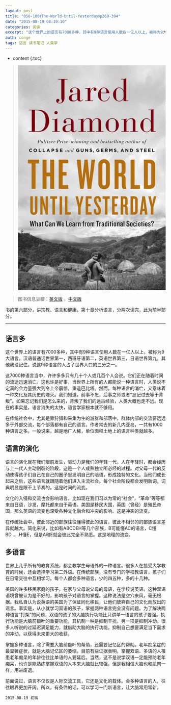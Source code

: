 ```yaml
---
layout: post
title: "050-100《The-World-Until-Yesterday》p369-394"
date: "2015-08-19 08:19:10"
categories: 阅读
excerpt: "这个世界上的语言有7000多种，其中有9种语言使用人数在一亿人以上，被称为9大语言。汉语普通话世界第一，西班牙语第二，英语世界第三，日语世界第九，其他我没记住。说这9种语言的人占了世界人口的三分之一..."
auth: conge
tags: 语言 读书笔记 人类学
---
```

* content
{:toc}

> ![the-world-until-yesterday-cover](/assets/images/阅读/118382-16b95d8066e4737a.jpg)

> 图书信息豆瓣：[英文版](http://book.douban.com/subject/10955437/) ，[中文版](http://book.douban.com/subject/25908573/)

书的第六部分，讲宗教、语言和健康。第十章分析语言，分两次读完，此为前半部分。

----

## 语言多

这个世界上的语言有7000多种，其中有9种语言使用人数在一亿人以上，被称为9大语言。汉语普通话世界第一，西班牙语第二，英语世界第三，日语世界第九，其他我没记住。说这9种语言的人占了世界人口的三分之一。

这7000种语言当中，许许多多只有几十个人或几百个人会说。它们正在随着时间的流逝迅速消亡。这也许是好事，当世界上所有的人都能说一种语言时，人类说不定真的会力量强大到令上帝震惊，重造巴比塔。然而，每种语言的消亡，又意味着一种文化及其历史的堙灭。我们知道，前事不忘，后事之师或者“忘记过去等于背叛”。如果忘记我们是怎么来的，背叛了我们的远古经验，人类大概也走不远。现在的事实是，语言消失的太快，语言学家根本就不够用。

在传统社会中，尤其是靠狩猎和采集为生的游群和部落中，群体内部的交流要远远多于外部交流，每个部落都有自己的语言。作者常去的新几内亚岛，一共有1000种语言之多。一般说来，越是地广人稀，单位面积土地上的语言种类就越多。

## 语言的演化

语言的演化就在我们眼前发生，驱动力是我们的年轻一代。人在年轻时，都会经历与上一代人主动割裂的阶段，这是一个人成熟独立所必经的过程。对父母一代的反动使得孩子们自己在自己的圈子里发明自己的暗语，形成独特的文化。当他们成长起来之后，这些语言就跟随着他们进入主流社会。每个社会阶段都会发明新词，词典明显是跟不上节奏的。这是时间的流变。

文化的入侵和交流也会影响语言。比如现在我们习以为常的“社会”，“革命”等等都来自日语，沙发，摩托都来自于英语。美国是移民大国，英国（曾经）是殖民帝国，那么英语的流变也深受各种文化融合和冲突的影响。这是冲突的流变。

在传统社会中，彼此邻近的部族往往懂得彼此的语言，彼此不相邻的的部族语言差异就越大。简化来说，比如有ABCDEH等几个部族，B可能懂AC的语言，C懂BD……H懂E，但是A和E就会彼此完全不熟悉。这是地理的流变。

## 多语言

世界上几乎所有的教育系统，都会教学生母语外的一种语言。很多人在接受大学教育的时候，还会选择学习第二外语。在传统部族，没有专门的学校教语言，孩子们在日常交往中互相学习。每个人都会多种语言，少的四五种，多的十几种。

美国的许多移民家庭的孩子，在家与父母说父母的母语，在学校说英语。这种双语语境曾被认为是不好的，影响孩子对语言的掌握。这种说法是空穴来风，毫无根据。我私自认为说英语的美国为了保证同化移民，让他们放弃自己的文化而放出的谣言。事实是，从小就学习双语的孩子，掌握两种语言完全没有问题。为了解决两种语言“打架”的问题，双语的孩子的大脑执行功能比只讲单一语言的孩子要强。执行功能是大脑前额叶的重要功能，其机制一种是抑制干扰，另一项是抑制冲动。很多人听说的过延迟满足能力，就借助大脑的执行功能，抑制自己想要满足当下需求的冲动，以获得未来更大的收获。

掌握多种语言，除了需要大脑前额叶的帮助，还需要记忆区的帮助。老年痴呆症的最显著症状，就是大脑记忆区的萎缩。目前有些证据表明，掌握双语、多语的人罹患老年痴呆的年龄往往比单语的人要延后。当然，这不是说学双语一定能预防老年痴呆，也许是能熟练掌握双语的人本来大脑就比较强。但是我相信大脑也和肌肉一样，用进废退。

前面说过，语言不仅仅是人际交流工具，它还是文化的载体。会多种语言的人，往往眼界更加开阔。所以，有条件的话，可以学习一门新语言，让大脑常用常新。

```
2015-08-19 初稿
```
